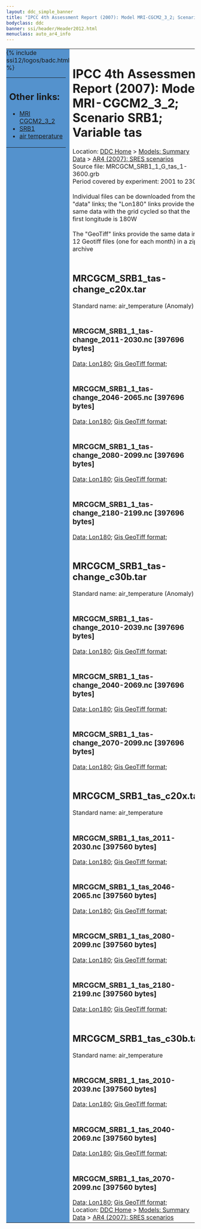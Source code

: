 ```yaml
---
layout: ddc_simple_banner
title: "IPCC 4th Assessment Report (2007): Model MRI-CGCM2_3_2; Scenario SRB1; Variable tas"
bodyclass: ddc
banner: ssi/header/Header2012.html
menuclass: auto_ar4_info
---
```



<table width="100%" border="0" cellspacing="0" cellpadding="0" style="border-collapse: collapse;">
<tr style="margin:0;padding:0;border:0;">
<td style="margin:0;padding:0;border:0;height:1pt;width:150pt;background:#5492CD;" valign="top" >

<div id="lh-col2" class="auto_ar4_info">
<table class="menumain" bgcolor="#5492CD" cellspacing="0" width="100%" border="0">
<tr><td>
<h2> Other links:</h2>
<ul>
<li><a href="/auto/ar4/model-MRI-CGCM2_3_2.html">MRI<br/>CGCM2_3_2</a></li>
<li><a href="/auto/ar4/scenario-SRB1.html">SRB1</a></li>
<li><a href="/auto/ar4/var-air_temperature.html">air temperature</a></li>
</ul>
</td></tr>
{% include ssi12/logos/badc.html %}
</table>
</div>
</td>
<td><h1>IPCC 4th Assessment Report (2007): Model MRI-CGCM2_3_2; Scenario SRB1; Variable tas</h1>

<!-- Breadcrumb1 -->
<div id="breadcrumb1" align="left">
Location: <a href="/index.html">DDC Home</a> > <a href="/sim/gcm_clim/">Models: Summary Data</a>
> <a href="/sim/gcm_clim/SRES_AR4/index.html">AR4 (2007): SRES scenarios</a>
</div>
<!-- End of Breadcrumb1 -->Source file: MRCGCM_SRB1_1_G_tas_1-3600.grb
<br/>
Period covered by experiment: 2001 to 2300<br/>
<br/>Individual files can be downloaded from the "data" links; the "Lon180" links provide the same data
         with the grid cycled so that the first longitude is 180W<br/>
<br/>The "GeoTiff" links provide the same data in 12 Geotiff files (one for each month)
          in a zip archive<br/>
<br/><h2>MRCGCM_SRB1_tas-change_c20x.tar</h2>
Standard name: air_temperature (Anomaly)<br>
<br/><h3>MRCGCM_SRB1_1_tas-change_2011-2030.nc [397696 bytes]</h3>
<a href="http://apps.ipcc-data.org/cgi-bin/downl/ar4_nc/tas/MRCGCM_SRB1_1_tas-change_2011-2030.nc">Data; </a><a href="http://apps.ipcc-data.org/cgi-bin/downl/ar4_nc/tas/MRCGCM_SRB1_1_tas-change_2011-2030.cyto180.nc"> Lon180</a>; <a href="/cgi-bin/downl/ar4_tif/tas/MRCGCM_SRB1_1_tas-change_2011-2030.zip">Gis GeoTiff format; </a><br/>
<br/><h3>MRCGCM_SRB1_1_tas-change_2046-2065.nc [397696 bytes]</h3>
<a href="http://apps.ipcc-data.org/cgi-bin/downl/ar4_nc/tas/MRCGCM_SRB1_1_tas-change_2046-2065.nc">Data; </a><a href="http://apps.ipcc-data.org/cgi-bin/downl/ar4_nc/tas/MRCGCM_SRB1_1_tas-change_2046-2065.cyto180.nc"> Lon180</a>; <a href="/cgi-bin/downl/ar4_tif/tas/MRCGCM_SRB1_1_tas-change_2046-2065.zip">Gis GeoTiff format; </a><br/>
<br/><h3>MRCGCM_SRB1_1_tas-change_2080-2099.nc [397696 bytes]</h3>
<a href="http://apps.ipcc-data.org/cgi-bin/downl/ar4_nc/tas/MRCGCM_SRB1_1_tas-change_2080-2099.nc">Data; </a><a href="http://apps.ipcc-data.org/cgi-bin/downl/ar4_nc/tas/MRCGCM_SRB1_1_tas-change_2080-2099.cyto180.nc"> Lon180</a>; <a href="/cgi-bin/downl/ar4_tif/tas/MRCGCM_SRB1_1_tas-change_2080-2099.zip">Gis GeoTiff format; </a><br/>
<br/><h3>MRCGCM_SRB1_1_tas-change_2180-2199.nc [397696 bytes]</h3>
<a href="http://apps.ipcc-data.org/cgi-bin/downl/ar4_nc/tas/MRCGCM_SRB1_1_tas-change_2180-2199.nc">Data; </a><a href="http://apps.ipcc-data.org/cgi-bin/downl/ar4_nc/tas/MRCGCM_SRB1_1_tas-change_2180-2199.cyto180.nc"> Lon180</a>; <a href="/cgi-bin/downl/ar4_tif/tas/MRCGCM_SRB1_1_tas-change_2180-2199.zip">Gis GeoTiff format; </a><br/>
<br/><h2>MRCGCM_SRB1_tas-change_c30b.tar</h2>
Standard name: air_temperature (Anomaly)<br>
<br/><h3>MRCGCM_SRB1_1_tas-change_2010-2039.nc [397696 bytes]</h3>
<a href="http://apps.ipcc-data.org/cgi-bin/downl/ar4_nc/tas/MRCGCM_SRB1_1_tas-change_2010-2039.nc">Data; </a><a href="http://apps.ipcc-data.org/cgi-bin/downl/ar4_nc/tas/MRCGCM_SRB1_1_tas-change_2010-2039.cyto180.nc"> Lon180</a>; <a href="/cgi-bin/downl/ar4_tif/tas/MRCGCM_SRB1_1_tas-change_2010-2039.zip">Gis GeoTiff format; </a><br/>
<br/><h3>MRCGCM_SRB1_1_tas-change_2040-2069.nc [397696 bytes]</h3>
<a href="http://apps.ipcc-data.org/cgi-bin/downl/ar4_nc/tas/MRCGCM_SRB1_1_tas-change_2040-2069.nc">Data; </a><a href="http://apps.ipcc-data.org/cgi-bin/downl/ar4_nc/tas/MRCGCM_SRB1_1_tas-change_2040-2069.cyto180.nc"> Lon180</a>; <a href="/cgi-bin/downl/ar4_tif/tas/MRCGCM_SRB1_1_tas-change_2040-2069.zip">Gis GeoTiff format; </a><br/>
<br/><h3>MRCGCM_SRB1_1_tas-change_2070-2099.nc [397696 bytes]</h3>
<a href="http://apps.ipcc-data.org/cgi-bin/downl/ar4_nc/tas/MRCGCM_SRB1_1_tas-change_2070-2099.nc">Data; </a><a href="http://apps.ipcc-data.org/cgi-bin/downl/ar4_nc/tas/MRCGCM_SRB1_1_tas-change_2070-2099.cyto180.nc"> Lon180</a>; <a href="/cgi-bin/downl/ar4_tif/tas/MRCGCM_SRB1_1_tas-change_2070-2099.zip">Gis GeoTiff format; </a><br/>
<br/><h2>MRCGCM_SRB1_tas_c20x.tar</h2>
Standard name: air_temperature<br>
<br/><h3>MRCGCM_SRB1_1_tas_2011-2030.nc [397560 bytes]</h3>
<a href="http://apps.ipcc-data.org/cgi-bin/downl/ar4_nc/tas/MRCGCM_SRB1_1_tas_2011-2030.nc">Data; </a><a href="http://apps.ipcc-data.org/cgi-bin/downl/ar4_nc/tas/MRCGCM_SRB1_1_tas_2011-2030.cyto180.nc"> Lon180</a>; <a href="/cgi-bin/downl/ar4_tif/tas/MRCGCM_SRB1_1_tas_2011-2030.zip">Gis GeoTiff format; </a><br/>
<br/><h3>MRCGCM_SRB1_1_tas_2046-2065.nc [397560 bytes]</h3>
<a href="http://apps.ipcc-data.org/cgi-bin/downl/ar4_nc/tas/MRCGCM_SRB1_1_tas_2046-2065.nc">Data; </a><a href="http://apps.ipcc-data.org/cgi-bin/downl/ar4_nc/tas/MRCGCM_SRB1_1_tas_2046-2065.cyto180.nc"> Lon180</a>; <a href="/cgi-bin/downl/ar4_tif/tas/MRCGCM_SRB1_1_tas_2046-2065.zip">Gis GeoTiff format; </a><br/>
<br/><h3>MRCGCM_SRB1_1_tas_2080-2099.nc [397560 bytes]</h3>
<a href="http://apps.ipcc-data.org/cgi-bin/downl/ar4_nc/tas/MRCGCM_SRB1_1_tas_2080-2099.nc">Data; </a><a href="http://apps.ipcc-data.org/cgi-bin/downl/ar4_nc/tas/MRCGCM_SRB1_1_tas_2080-2099.cyto180.nc"> Lon180</a>; <a href="/cgi-bin/downl/ar4_tif/tas/MRCGCM_SRB1_1_tas_2080-2099.zip">Gis GeoTiff format; </a><br/>
<br/><h3>MRCGCM_SRB1_1_tas_2180-2199.nc [397560 bytes]</h3>
<a href="http://apps.ipcc-data.org/cgi-bin/downl/ar4_nc/tas/MRCGCM_SRB1_1_tas_2180-2199.nc">Data; </a><a href="http://apps.ipcc-data.org/cgi-bin/downl/ar4_nc/tas/MRCGCM_SRB1_1_tas_2180-2199.cyto180.nc"> Lon180</a>; <a href="/cgi-bin/downl/ar4_tif/tas/MRCGCM_SRB1_1_tas_2180-2199.zip">Gis GeoTiff format; </a><br/>
<br/><h2>MRCGCM_SRB1_tas_c30b.tar</h2>
Standard name: air_temperature<br>
<br/><h3>MRCGCM_SRB1_1_tas_2010-2039.nc [397560 bytes]</h3>
<a href="http://apps.ipcc-data.org/cgi-bin/downl/ar4_nc/tas/MRCGCM_SRB1_1_tas_2010-2039.nc">Data; </a><a href="http://apps.ipcc-data.org/cgi-bin/downl/ar4_nc/tas/MRCGCM_SRB1_1_tas_2010-2039.cyto180.nc"> Lon180</a>; <a href="/cgi-bin/downl/ar4_tif/tas/MRCGCM_SRB1_1_tas_2010-2039.zip">Gis GeoTiff format; </a><br/>
<br/><h3>MRCGCM_SRB1_1_tas_2040-2069.nc [397560 bytes]</h3>
<a href="http://apps.ipcc-data.org/cgi-bin/downl/ar4_nc/tas/MRCGCM_SRB1_1_tas_2040-2069.nc">Data; </a><a href="http://apps.ipcc-data.org/cgi-bin/downl/ar4_nc/tas/MRCGCM_SRB1_1_tas_2040-2069.cyto180.nc"> Lon180</a>; <a href="/cgi-bin/downl/ar4_tif/tas/MRCGCM_SRB1_1_tas_2040-2069.zip">Gis GeoTiff format; </a><br/>
<br/><h3>MRCGCM_SRB1_1_tas_2070-2099.nc [397560 bytes]</h3>
<a href="http://apps.ipcc-data.org/cgi-bin/downl/ar4_nc/tas/MRCGCM_SRB1_1_tas_2070-2099.nc">Data; </a><a href="http://apps.ipcc-data.org/cgi-bin/downl/ar4_nc/tas/MRCGCM_SRB1_1_tas_2070-2099.cyto180.nc"> Lon180</a>; <a href="/cgi-bin/downl/ar4_tif/tas/MRCGCM_SRB1_1_tas_2070-2099.zip">Gis GeoTiff format; </a><br/>
<!-- Breadcrumb2 -->
<div id="breadcrumb2" align="left">
Location: <a href="/index.html">DDC Home</a> > <a href="/sim/gcm_clim/">Models: Summary Data</a>
> <a href="/sim/gcm_clim/SRES_AR4/index.html">AR4 (2007): SRES scenarios</a>
</div>
<!-- End of Breadcrumb2 --></td></tr></table>
